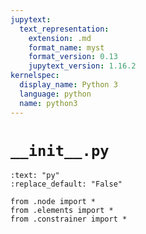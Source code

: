 ```yaml
---
jupytext:
  text_representation:
    extension: .md
    format_name: myst
    format_version: 0.13
    jupytext_version: 1.16.2
kernelspec:
  display_name: Python 3
  language: python
  name: python3
---
```

# `__init__.py`

```{custom_download_link} __init__.py
:text: "py"
:replace_default: "False"
```

```{code-cell} ipython3
from .node import *
from .elements import *
from .constrainer import *
```
